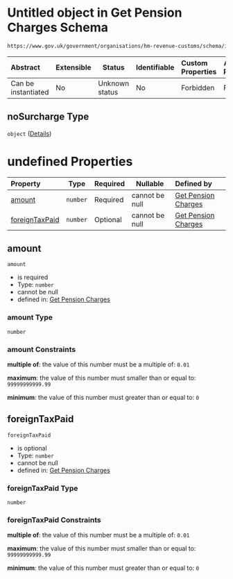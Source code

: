 # Untitled object in Get Pension Charges Schema

```txt
https://www.gov.uk/government/organisations/hm-revenue-customs/schema/itsa/Get_Pension_Charges#/definitions/pensionSchemeUnauthorisedPaymentsType/properties/noSurcharge
```




| Abstract            | Extensible | Status         | Identifiable | Custom Properties | Additional Properties | Access Restrictions | Defined In                                                            |
| :------------------ | ---------- | -------------- | ------------ | :---------------- | --------------------- | ------------------- | --------------------------------------------------------------------- |
| Can be instantiated | No         | Unknown status | No           | Forbidden         | Forbidden             | none                | [pensions.schema.json\*](pensions.schema.json "open original schema") |

## noSurcharge Type

`object` ([Details](pensions-definitions-pensionschemeunauthorisedpaymentstype-properties-nosurcharge.md))

# undefined Properties

| Property                          | Type     | Required | Nullable       | Defined by                                                                                                                                                                         |
| :-------------------------------- | -------- | -------- | -------------- | :--------------------------------------------------------------------------------------------------------------------------------------------------------------------------------- |
| [amount](#amount)                 | `number` | Required | cannot be null | [Get Pension Charges](pensions-definitions-moneypositive.md "\#moneyPositive#/definitions/pensionSchemeUnauthorisedPaymentsType/properties/noSurcharge/properties/amount")         |
| [foreignTaxPaid](#foreignTaxPaid) | `number` | Optional | cannot be null | [Get Pension Charges](pensions-definitions-moneypositive.md "\#moneyPositive#/definitions/pensionSchemeUnauthorisedPaymentsType/properties/noSurcharge/properties/foreignTaxPaid") |

## amount




`amount`

-   is required
-   Type: `number`
-   cannot be null
-   defined in: [Get Pension Charges](pensions-definitions-moneypositive.md "\#moneyPositive#/definitions/pensionSchemeUnauthorisedPaymentsType/properties/noSurcharge/properties/amount")

### amount Type

`number`

### amount Constraints

**multiple of**: the value of this number must be a multiple of: `0.01`

**maximum**: the value of this number must smaller than or equal to: `99999999999.99`

**minimum**: the value of this number must greater than or equal to: `0`

## foreignTaxPaid




`foreignTaxPaid`

-   is optional
-   Type: `number`
-   cannot be null
-   defined in: [Get Pension Charges](pensions-definitions-moneypositive.md "\#moneyPositive#/definitions/pensionSchemeUnauthorisedPaymentsType/properties/noSurcharge/properties/foreignTaxPaid")

### foreignTaxPaid Type

`number`

### foreignTaxPaid Constraints

**multiple of**: the value of this number must be a multiple of: `0.01`

**maximum**: the value of this number must smaller than or equal to: `99999999999.99`

**minimum**: the value of this number must greater than or equal to: `0`
